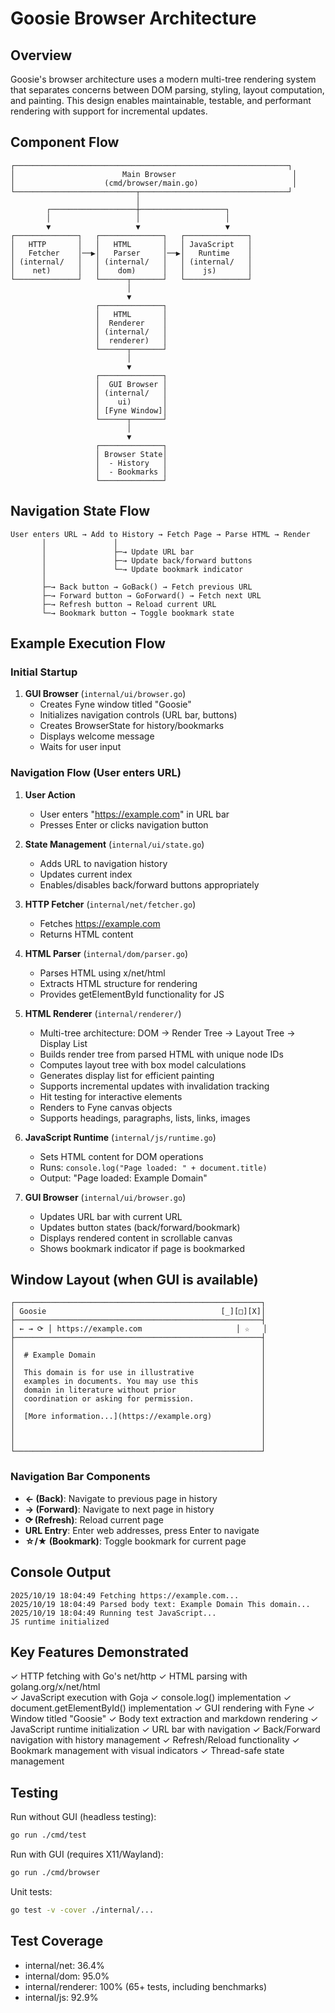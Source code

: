 # Goosie Browser Architecture

## Overview

Goosie's browser architecture uses a modern multi-tree rendering system that separates concerns between DOM parsing, styling, layout computation, and painting. This design enables maintainable, testable, and performant rendering with support for incremental updates.

## Component Flow

```
┌─────────────────────────────────────────────────────────────┐
│                        Main Browser                          │
│                    (cmd/browser/main.go)                     │
└───────────────────────────┬─────────────────────────────────┘
                            │
        ┌───────────────────┼───────────────────┐
        │                   │                   │
        ▼                   ▼                   ▼
┌──────────────┐   ┌──────────────┐   ┌──────────────┐
│   HTTP       │   │   HTML       │   │ JavaScript   │
│   Fetcher    │──▶│   Parser     │──▶│   Runtime    │
│ (internal/   │   │ (internal/   │   │ (internal/   │
│    net)      │   │    dom)      │   │    js)       │
└──────────────┘   └──────┬───────┘   └──────────────┘
                          │
                          ▼
                   ┌──────────────┐
                   │   HTML       │
                   │  Renderer    │
                   │ (internal/   │
                   │  renderer)   │
                   └──────┬───────┘
                          │
                          ▼
                   ┌──────────────┐
                   │  GUI Browser │
                   │ (internal/   │
                   │    ui)       │
                   │ [Fyne Window]│
                   └──────┬───────┘
                          │
                          ▼
                   ┌──────────────┐
                   │ Browser State│
                   │  - History   │
                   │  - Bookmarks │
                   └──────────────┘
```

## Navigation State Flow

```
User enters URL → Add to History → Fetch Page → Parse HTML → Render
       │               │
       │               ├─→ Update URL bar
       │               ├─→ Update back/forward buttons
       │               └─→ Update bookmark indicator
       │
       ├─→ Back button → GoBack() → Fetch previous URL
       ├─→ Forward button → GoForward() → Fetch next URL
       ├─→ Refresh button → Reload current URL
       └─→ Bookmark button → Toggle bookmark state
```

## Example Execution Flow

### Initial Startup
1. **GUI Browser** (`internal/ui/browser.go`)
   - Creates Fyne window titled "Goosie"
   - Initializes navigation controls (URL bar, buttons)
   - Creates BrowserState for history/bookmarks
   - Displays welcome message
   - Waits for user input

### Navigation Flow (User enters URL)
1. **User Action**
   - User enters "https://example.com" in URL bar
   - Presses Enter or clicks navigation button

2. **State Management** (`internal/ui/state.go`)
   - Adds URL to navigation history
   - Updates current index
   - Enables/disables back/forward buttons appropriately

3. **HTTP Fetcher** (`internal/net/fetcher.go`)
   - Fetches https://example.com
   - Returns HTML content

4. **HTML Parser** (`internal/dom/parser.go`)
   - Parses HTML using x/net/html
   - Extracts HTML structure for rendering
   - Provides getElementById functionality for JS

5. **HTML Renderer** (`internal/renderer/`)
   - Multi-tree architecture: DOM → Render Tree → Layout Tree → Display List
   - Builds render tree from parsed HTML with unique node IDs
   - Computes layout tree with box model calculations
   - Generates display list for efficient painting
   - Supports incremental updates with invalidation tracking
   - Hit testing for interactive elements
   - Renders to Fyne canvas objects
   - Supports headings, paragraphs, lists, links, images

6. **JavaScript Runtime** (`internal/js/runtime.go`)
   - Sets HTML content for DOM operations
   - Runs: `console.log("Page loaded: " + document.title)`
   - Output: "Page loaded: Example Domain"

7. **GUI Browser** (`internal/ui/browser.go`)
   - Updates URL bar with current URL
   - Updates button states (back/forward/bookmark)
   - Displays rendered content in scrollable canvas
   - Shows bookmark indicator if page is bookmarked

## Window Layout (when GUI is available)

```
┌───────────────────────────────────────────────────────┐
│ Goosie                                       [_][□][X]│
├───────────────────────────────────────────────────────┤
│ ← → ⟳ │ https://example.com                     │ ☆   │
├───────────────────────────────────────────────────────┤
│                                                       │
│  # Example Domain                                     │
│                                                       │
│  This domain is for use in illustrative               │
│  examples in documents. You may use this              │
│  domain in literature without prior                   │
│  coordination or asking for permission.               │
│                                                       │
│  [More information...](https://example.org)           │
│                                                       │
│                                                       │
│                                                       │
└───────────────────────────────────────────────────────┘
```

### Navigation Bar Components
- **← (Back)**: Navigate to previous page in history
- **→ (Forward)**: Navigate to next page in history  
- **⟳ (Refresh)**: Reload current page
- **URL Entry**: Enter web addresses, press Enter to navigate
- **☆/★ (Bookmark)**: Toggle bookmark for current page

## Console Output

```
2025/10/19 18:04:49 Fetching https://example.com...
2025/10/19 18:04:49 Parsed body text: Example Domain This domain...
2025/10/19 18:04:49 Running test JavaScript...
JS runtime initialized
```

## Key Features Demonstrated

✓ HTTP fetching with Go's net/http
✓ HTML parsing with golang.org/x/net/html  
✓ JavaScript execution with Goja
✓ console.log() implementation
✓ document.getElementById() implementation
✓ GUI rendering with Fyne
✓ Window titled "Goosie"
✓ Body text extraction and markdown rendering
✓ JavaScript runtime initialization
✓ URL bar with navigation
✓ Back/Forward navigation with history management
✓ Refresh/Reload functionality
✓ Bookmark management with visual indicators
✓ Thread-safe state management

## Testing

Run without GUI (headless testing):
```bash
go run ./cmd/test
```

Run with GUI (requires X11/Wayland):
```bash
go run ./cmd/browser
```

Unit tests:
```bash
go test -v -cover ./internal/...
```

## Test Coverage

- internal/net: 36.4%
- internal/dom: 95.0%
- internal/renderer: 100% (65+ tests, including benchmarks)
- internal/js: 92.9%

